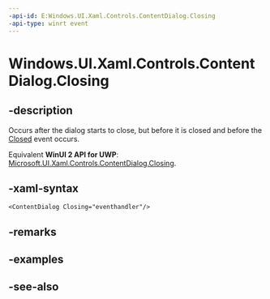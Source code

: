 ```yaml
---
-api-id: E:Windows.UI.Xaml.Controls.ContentDialog.Closing
-api-type: winrt event
---
```


<!-- Event syntax
public event Windows.Foundation.TypedEventHandler Closing<Windows.UI.Xaml.Controls.ContentDialog,  Windows.UI.Xaml.Controls.ContentDialogClosingEventArgs>
-->

# Windows.UI.Xaml.Controls.ContentDialog.Closing

## -description
Occurs after the dialog starts to close, but before it is closed and before the [Closed](contentdialog_closed.md) event occurs.

Equivalent **WinUI 2 API for UWP**: [Microsoft.UI.Xaml.Controls.ContentDialog.Closing](/windows/winui/api/microsoft.ui.xaml.controls.contentdialog.closing).

## -xaml-syntax
```xaml
<ContentDialog Closing="eventhandler"/>
```


## -remarks

## -examples

## -see-also
